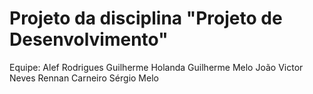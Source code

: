 # Projeto da disciplina "Projeto de Desenvolvimento"


Equipe:
Alef Rodrigues
Guilherme Holanda
Guilherme Melo
João Victor Neves
Rennan Carneiro
Sérgio Melo
